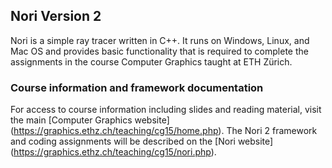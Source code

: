 ## Nori Version 2

Nori is a simple ray tracer written in C++. It runs on Windows, Linux, and
Mac OS and provides basic functionality that is required to complete the
assignments in the course Computer Graphics taught at ETH Zürich.

### Course information and framework documentation

For access to course information including slides and reading material, visit the main [Computer Graphics website] (https://graphics.ethz.ch/teaching/cg15/home.php). The Nori 2 framework and coding assignments will be described on the [Nori website] (https://graphics.ethz.ch/teaching/cg15/nori.php).
